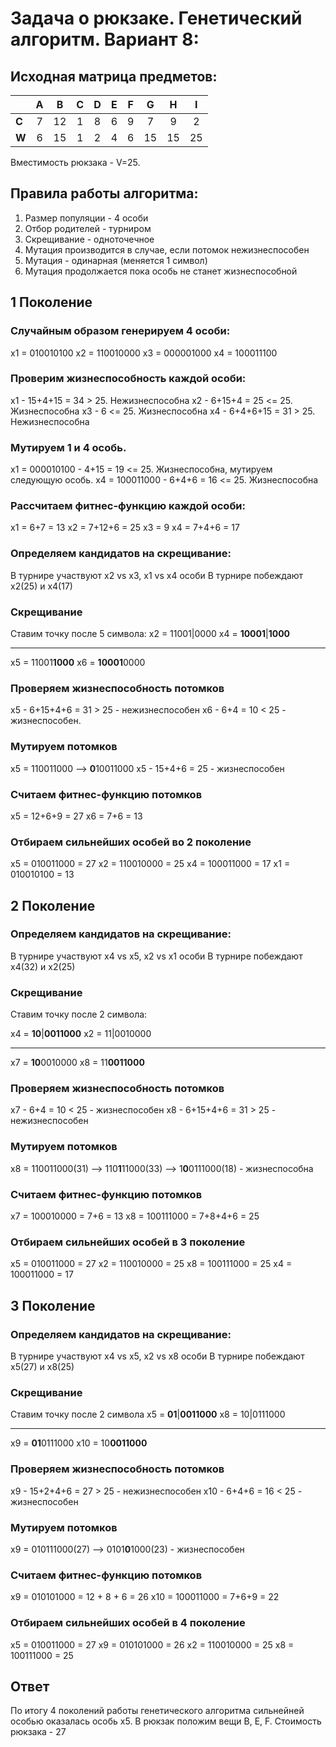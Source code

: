 # Задача о рюкзаке. Генетический алгоритм. Вариант 8:
## Исходная матрица предметов:
|       | **A** | **B** | **C** | **D** | **E** | **F** | **G** | **H** | **I** |
|-------|:-----:|:-----:|:-----:|:-----:|:-----:|:-----:|:-----:|:-----:|:-----:|
| **C** |   7   |  12   |   1   |   8   |   6   |   9   |   7   |   9   |   2   |
| **W** |   6   |  15   |   1   |   2   |   4   |   6   |  15   |   15   |   25   |

Вместимость рюкзака - V=25.

## Правила работы алгоритма:
1. Размер популяции - 4 особи
2. Отбор родителей - турниром
3. Скрещивание - одноточечное
4. Мутация производится в случае, если потомок нежизнеспособен
5. Мутация - одинарная (меняется 1 символ)
6. Мутация продолжается пока особь не станет жизнеспособной



## 1 Поколение

### Случайным образом генерируем 4 особи:
x1 = 010010100
x2 = 110010000
x3 = 000001000
x4 = 100011100

### Проверим жизнеспособность каждой особи:
x1 - 15+4+15 = 34 > 25. Нежизнеспособна
x2 - 6+15+4 = 25 <= 25. Жизнеспособна
x3 - 6 <= 25. Жизнеспособна
x4 - 6+4+6+15 = 31 > 25. Нежизнеспособна

### Мутируем 1 и 4 особь.
x1 = 000010100 - 4+15 = 19 <= 25. Жизнеспособна, мутируем следующую особь.
x4 = 100011000 - 6+4+6 = 16 <= 25. Жизнеспособна

### Рассчитаем фитнес-функцию каждой особи:
x1 = 6+7 = 13
x2 = 7+12+6 = 25
x3 = 9
x4 = 7+4+6 = 17

### Определяем кандидатов на скрещивание:
В турнире участвуют x2 vs x3, x1 vs x4 особи
В турнире побеждают x2(25) и x4(17)

### Скрещивание
Ставим точку после 5 символа:
x2 = 11001|0000
x4 = **10001**|**1000**
__________________
x5 = 11001**1000**
x6 = **10001**0000

### Проверяем жизнеспособность потомков

x5 - 6+15+4+6 = 31 > 25 - нежизнеспособен
x6 - 6+4 = 10 < 25 - жизнеспособен.

### Мутируем потомков
x5 = 110011000 --> **0**10011000
x5 - 15+4+6 = 25 - жизнеспособен

### Считаем фитнес-функцию потомков 
x5 = 12+6+9 = 27
x6 = 7+6 = 13

### Отбираем сильнейших особей во 2 поколение
x5 = 010011000 = 27
x2 = 110010000 = 25
x4 = 100011000 = 17
x1 = 010010100 = 13

## 2 Поколение
### Определяем кандидатов на скрещивание:
В турнире участвуют x4 vs x5, x2 vs x1 особи
В турнире побеждают x4(32) и x2(25)

### Скрещивание
Ставим точку после 2 символа:

x4 = **10**|**0011000**
x2 = 11|0010000
_________
x7 = **10**0010000
x8 = 11**0011000**

### Проверяем жизнеспособность потомков
x7 - 6+4 = 10 < 25 - жизнеспособен
x8 - 6+15+4+6 = 31 > 25 - нежизнеспособен
### Мутируем потомков
x8 = 110011000(31) --> 110**1**11000(33) --> 1**0**0111000(18) - жизнеспособна 
### Считаем фитнес-функцию потомков
x7 = 100010000 = 7+6 = 13
x8 = 100111000 = 7+8+4+6 = 25
### Отбираем сильнейших особей в 3 поколение
x5 = 010011000 = 27
x2 = 110010000 = 25
x8 = 100111000 = 25
x4 = 100011000 = 17

## 3 Поколение
### Определяем кандидатов на скрещивание:
В турнире участвуют x4 vs x5, x2 vs x8 особи
В турнире побеждают x5(27) и x8(25)

### Скрещивание
Ставим точку после 2 символа
x5 = **01**|**0011000**
x8 = 10|0111000
______
x9 = **01**0111000
x10 = 10**0011000**

### Проверяем жизнеспособность потомков
x9 - 15+2+4+6 = 27 > 25 - нежизнеспособен
x10 - 6+4+6 = 16 < 25 - жизнеспособен

### Мутируем потомков
x9 = 010111000(27) --> 0101**0**1000(23) - жизнеспособен

### Считаем фитнес-функцию потомков 
x9 = 010101000 = 12 + 8 + 6 = 26
x10 = 100011000 = 7+6+9 = 22

### Отбираем сильнейших особей в 4 поколение
x5 = 010011000 = 27
x9 = 010101000 = 26
x2 = 110010000 = 25
x8 = 100111000 = 25

## Ответ
По итогу 4 поколений работы генетического алгоритма сильнейней особью оказалась особь x5.
В рюкзак положим вещи B, E, F. Стоимость рюкзака - 27
